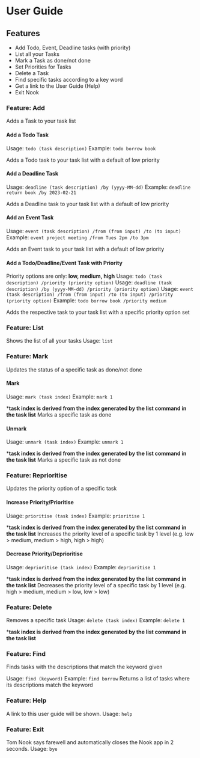 # User Guide

## Features 
- Add Todo, Event, Deadline tasks (with priority)
- List all your Tasks
- Mark a Task as done/not done
- Set Priorities for Tasks
- Delete a Task
- Find specific tasks according to a key word
- Get a link to the User Guide (Help)
- Exit Nook

### Feature: Add
Adds a Task to your task list
#### Add a Todo Task
Usage: `todo (task description)`
Example: `todo borrow book`

Adds a Todo task to your task list with a default of low priority
#### Add a Deadline Task
Usage: `deadline (task description) /by (yyyy-MM-dd)`
Example: `deadline return book /by 2023-02-21`

Adds a Deadline task to your task list with a default of low priority
#### Add an Event Task
Usage: `event (task description) /from (from input) /to (to input)`
Example: `event project meeting /from Tues 2pm /to 3pm`

Adds an Event task to your task list with a default of low priority

#### Add a Todo/Deadline/Event Task with Priority
Priority options are only: **low, medium, high**
Usage: `todo (task description) /priority (priority option)`
Usage: `deadline (task description) /by (yyyy-MM-dd) /priority (priority option)`
Usage: `event (task description) /from (from input) /to (to input) /priority (priority option)`
Example: `todo borrow book /priority medium`

Adds the respective task to your task list with a specific priority option set

### Feature: List
Shows the list of all your tasks
Usage: `list`

### Feature: Mark
Updates the status of a specific task as done/not done
#### Mark
Usage: `mark (task index)`
Example: `mark 1`

***task index is derived from the index generated by the list command in the task list**
Marks a specific task as done
#### Unmark
Usage: `unmark (task index)`
Example: `unmark 1`

***task index is derived from the index generated by the list command in the task list**
Marks a specific task as not done
### Feature: Reprioritise
Updates the priority option of a specific task
#### Increase Priority/Prioritise
Usage: `prioritise (task index)`
Example: `prioritise 1`

***task index is derived from the index generated by the list command in the task list**
Increases the priority level of a specific task by 1 level (e.g. low > medium, medium > high, high > high)
#### Decrease Priority/Deprioritise
Usage: `deprioritise (task index)`
Example: `deprioritise 1`

***task index is derived from the index generated by the list command in the task list**
Decreases the priority level of a specific task by 1 level (e.g. high > medium, medium > low, low > low)

### Feature: Delete
Removes a specific task
Usage: `delete (task index)`
Example: `delete 1`

***task index is derived from the index generated by the list command in the task list**

### Feature: Find
Finds tasks with the descriptions that match the keyword given

Usage: `find (keyword)`
Example: `find borrow`
Returns a list of tasks where its descriptions match the keyword

### Feature: Help 
A link to this user guide will be shown.
Usage: `help`
### Feature: Exit 
Tom Nook says farewell and automatically closes the Nook app in 2 seconds.
Usage: `bye`


